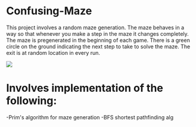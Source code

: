 # Confusing-Maze

This project involves a random maze generation. The maze behaves in a way so that whenever you make a step in the maze it changes completely. The maze is pregenerated in the beginning of each game. 
There is a green circle on the ground indicating the next step to take to solve the maze. The exit is at random location in every run.

<img src="/kondvit.github.io/images/confusingmazesample4.gif?raw=true"/>

# Involves implementation of the following:
  -Prim's algorithm for maze generation
  -BFS shortest pathfinding alg
  
